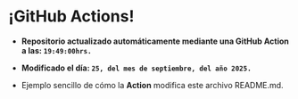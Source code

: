 # ¡GitHub Actions!
* **Repositorio actualizado automáticamente mediante una GitHub Action a las: `19:49:00hrs.`**
* **Modificado el día: `25, del mes de septiembre, del año 2025.`**

* Ejemplo sencillo de cómo la **Action** modifica este archivo README.md.
